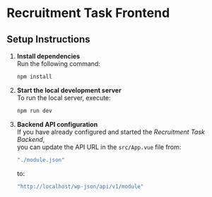 # Recruitment Task Frontend

## Setup Instructions

1. **Install dependencies**  
   Run the following command:
   ```bash
   npm install
   ```

2. **Start the local development server**  
   To run the local server, execute:
   ```bash
   npm run dev
   ```

3. **Backend API configuration**  
   If you have already configured and started the *Recruitment Task Backend*,  
   you can update the API URL in the `src/App.vue` file from:
   ```js
   "./module.json"
   ```
   to:
   ```js
   "http://localhost/wp-json/api/v1/module"
   ```
